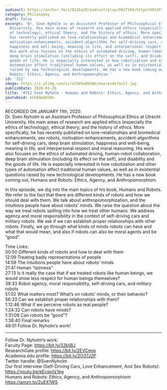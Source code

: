 ```yaml
---
audiourl: https://anchor.fm/s/822ba20/podcast/play/9627194/https%3A%2F%2Fd3ctxlq1ktw2nl.cloudfront.net%2Fproduction%2F2020-0-11%2F43010800-44100-2-6ce1df7120258.m4a
category: Philosophy
draft: false
excerpt: 'Dr. Sven Nyholm is an Assistant Professor of Philosophical Ethics at Utrecht
  University. His main areas of research are applied ethics (especially the ethics
  of technology), ethical theory, and the history of ethics. More specifically, he
  has recently published on love-relationships and biomedical enhancements, sex robots,
  motivation-enhancements, accident-algorithms for self-driving cars, deep brain stimulation,
  happiness and well-being, meaning in life, and interpersonal respect and moral reasoning.
  His work also focuses on the ethics of automated driving, human-robot collaboration,
  deep brain stimulation (including its effect on the self), and disability and the
  goods of life. He is especially interested in how robotization and other types of
  automation affect traditional human values, as well as in existential questions
  raised by new technological developments. He has a new book coming out, Humans and
  Robots: Ethics, Agency, and Anthropomorphism.'
id: '312'
image: https://i.ytimg.com/vi/oCb8XwDbVBo/maxresdefault.jpg
publishDate: 2020-03-26
title: '#312 Sven Nyholm - Humans and Robots: Ethics, Agency, and Anthropomorphism'
youtubeid: oCb8XwDbVBo
---
```

<div class="timelinks">

RECORDED ON JANUARY 11th, 2020.  
Dr. Sven Nyholm is an Assistant Professor of Philosophical Ethics at Utrecht University. His main areas of research are applied ethics (especially the ethics of technology), ethical theory, and the history of ethics. More specifically, he has recently published on love-relationships and biomedical enhancements, sex robots, motivation-enhancements, accident-algorithms for self-driving cars, deep brain stimulation, happiness and well-being, meaning in life, and interpersonal respect and moral reasoning. His work also focuses on the ethics of automated driving, human-robot collaboration, deep brain stimulation (including its effect on the self), and disability and the goods of life. He is especially interested in how robotization and other types of automation affect traditional human values, as well as in existential questions raised by new technological developments. He has a new book coming out, Humans and Robots: Ethics, Agency, and Anthropomorphism.

In this episode, we dig into the main topics of his book, Humans and Robots. We refer to the fact that there are different kinds of robots and how we should deal with them. We talk about anthropomorphization, and the intuitions people have about robots’ minds. We raise the question about the way we treat robots spilling into how we treat other humans. We address agency and moral responsibility in the context of self-driving cars and military robots. We ask if we can establish proper relationships with other robots. Finally, we go through what kinds of minds robots can have and what that would mean, and also if robots can also be moral agents and be “good”.

Time Links:  
<time>00:50</time> Different kinds of robots and how to deal with them  
<time>12:09</time> Treating badly representations of people  
<time>14:59</time> The intuitions people have about robots’ minds  
<time>21:41</time> Human “laziness”  
<time>27:13</time> Is it really the case that if we treated robots like human beings, we would show less respect for human beings themselves?   
<time>38:33</time> Robot agency, moral responsibility, self-driving cars, and military robots  
<time>51:02</time> What matters most? What’s on robots’ minds, or their behavior?  
<time>56:33</time> Can we establish proper relationships with them?  
<time>1:12:46</time> What if we perceive robots as real people?  
<time>1:24:32</time> Can robots have minds?  
<time>1:31:08</time> Can robots be “good”?  
<time>1:38:40</time> Final remarks  
<time>48:01</time> Follow Dr. Nyholm’s work!

---

Follow Dr. Nyholm’s work:  
Faculty Page: https://bit.ly/32kljBJ  
ResearchGate profile: https://bit.ly/2EVCmjq  
Academia.edu profile: https://bit.ly/2O37J2P  
Twitter handle: @SvenNyholm  
Our first interview (Self-Driving Cars, Love Enhancement, And Sex Robots): https://youtu.be/eEcqxjlz1eg  
Humans and Robots: Ethics, Agency, and Anthropomorphism: https://amzn.to/2uEX1WS
</div>

